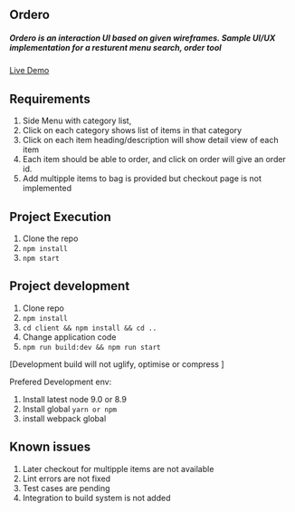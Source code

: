 ## Ordero

##### Ordero is an interaction UI based on given wireframes. Sample UI/UX implementation for a resturent menu search, order tool
[Live Demo](https://postman-laps-72727.netlify.com)

Requirements 
---
1. Side Menu with category list,
2. Click on each category shows list of items in that category
3. Click on each item heading/description will show detail view of each item
4. Each item should be able to order, and click on order will give an order id.
5. Add multipple items to bag is provided but checkout page is not implemented


Project Execution
---

1. Clone the repo
2. `npm install`
3. `npm start`


Project development
---

1. Clone repo
2. `npm install` 
3. `cd client && npm install && cd ..`
4. Change application code
5. `npm run build:dev && npm run start`

[Development build will not uglify, optimise or compress ]


Prefered Development env:
1. Install latest node 9.0 or 8.9
2. Install global `yarn or npm`
3. install webpack global


Known issues
---
1. Later checkout for multipple items are not available
2. Lint errors are not fixed
3. Test cases are pending
4. Integration to build system is not added

